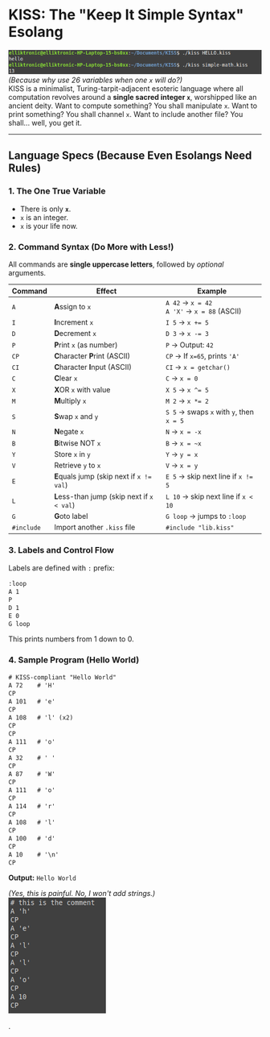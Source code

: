 

# **KISS: The "Keep It Simple Syntax" Esolang** 
![screenshot](https://github.com/elrt/KISS-lang/blob/20c13b8220e37171ba0fded7e8745d203699ad5e/screenshots/2025-06-08_19-08.png)
*(Because why use 26 variables when one `x` will do?)*  
KISS is a minimalist, Turing-tarpit-adjacent esoteric language where all computation revolves around a **single sacred integer `x`**, worshipped like an ancient deity. Want to compute something? You shall manipulate `x`. Want to print something? You shall channel `x`. Want to include another file? You shall... well, you get it.

---

## **Language Specs (Because Even Esolangs Need Rules)**  

### **1. The One True Variable**  
- There is only **`x`**.  
- `x` is an integer.  
- `x` is your life now.  

### **2. Command Syntax (Do More with Less!)**  
All commands are **single uppercase letters**, followed by *optional* arguments.  

| Command | Effect | Example |  
|---------|--------|---------|  
| `A` | **A**ssign to `x` | `A 42` → `x = 42` <br> `A 'X'` → `x = 88` (ASCII) |  
| `I` | **I**ncrement `x` | `I 5` → `x += 5` |  
| `D` | **D**ecrement `x` | `D 3` → `x -= 3` |  
| `P` | **P**rint `x` (as number) | `P` → Output: `42` |  
| `CP` | **C**haracter **P**rint (ASCII) | `CP` → If `x=65`, prints `'A'` |  
| `CI` | **C**haracter **I**nput (ASCII) | `CI` → `x = getchar()` |  
| `C` | **C**lear `x` | `C` → `x = 0` |  
| `X` | **X**OR `x` with value | `X 5` → `x ^= 5` |  
| `M` | **M**ultiply `x` | `M 2` → `x *= 2` |  
| `S` | **S**wap `x` and `y` | `S 5` → swaps `x` with `y`, then `x = 5` |  
| `N` | **N**egate `x` | `N` → `x = -x` |  
| `B` | **B**itwise NOT `x` | `B` → `x = ~x` |  
| `Y` | Store `x` in `y` | `Y` → `y = x` |  
| `V` | Retrieve `y` to `x` | `V` → `x = y` |  
| `E` | **E**quals jump (skip next if `x != val`) | `E 5` → skip next line if `x != 5` |  
| `L` | **L**ess-than jump (skip next if `x < val`) | `L 10` → skip next line if `x < 10` |  
| `G` | **G**oto label | `G loop` → jumps to `:loop` |  
| `#include` | Import another `.kiss` file | `#include "lib.kiss"` |  

### **3. Labels and Control Flow**  
Labels are defined with `:` prefix:  
```plaintext
:loop
A 1
P
D 1
E 0
G loop
```
This prints numbers from 1 down to 0.

### **4. Sample Program (Hello World)**  
```plaintext
# KISS-compliant "Hello World"
A 72    # 'H'
CP
A 101   # 'e'
CP
A 108   # 'l' (x2)
CP
CP
A 111   # 'o'
CP
A 32    # ' '
CP
A 87    # 'W'
CP
A 111   # 'o'
CP
A 114   # 'r'
CP
A 108   # 'l'
CP
A 100   # 'd'
CP
A 10    # '\n'
CP
```
**Output:** `Hello World`  

*(Yes, this is painful. No, I won't add strings.)*  
![screenshot](https://github.com/elrt/KISS-lang/blob/b94a79762733243ec9be9a9e00c1bb8128e3115a/screenshots/2025-06-08_19-29.png)

.
